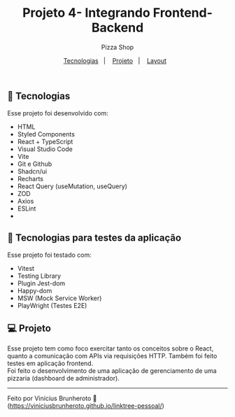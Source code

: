 <h1 align="center"> Projeto 4- Integrando Frontend-Backend </h1>

<p align="center" dir="auto">
 Pizza Shop
</p>

<p align="center" dir="auto">
  <a href="#-tecnologias">Tecnologias</a>&nbsp;&nbsp;&nbsp;|&nbsp;&nbsp;&nbsp;
  <a href="#-projeto">Projeto</a>&nbsp;&nbsp;&nbsp;|&nbsp;&nbsp;&nbsp;
  <a href="#-layout">Layout</a>&nbsp;&nbsp;&nbsp;
</p>
<br>


## 🚀 Tecnologias

Esse projeto foi desenvolvido com:

- HTML
- Styled Components
- React + TypeScript
- Visual Studio Code 
- Vite
- Git e Github
- Shadcn/ui
- Recharts
- React Query (useMutation, useQuery)
- ZOD
- Axios
- ESLint
- 
## 🚀 Tecnologias para testes da aplicação

Esse projeto foi testado com:

- Vitest
- Testing Library
- Plugin Jest-dom
- Happy-dom
- MSW (Mock Service Worker)
- PlayWright (Testes E2E)


## 💻 Projeto

Esse projeto tem como foco exercitar tanto os conceitos sobre o React, quanto a comunicação com APIs via requisições HTTP. Também foi feito testes em aplicação frontend.<br> 
Foi feito o desenvolvimento de uma aplicação de gerenciamento de uma pizzaria (dashboard de administrador).


---

Feito por Vinícius Brunheroto :wave: (https://viniciusbrunheroto.github.io/linktree-pessoal/)
